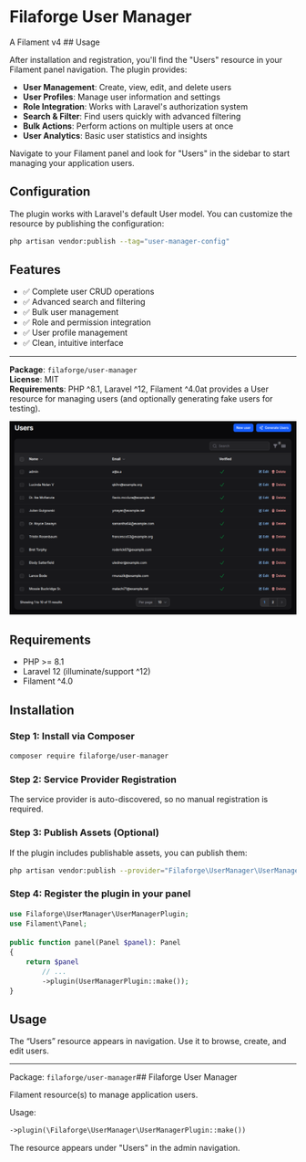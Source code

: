 # Filaforge User Manager

A Filament v4 ## Usage

After installation and registration, you'll find the "Users" resource in your Filament panel navigation. The plugin provides:

- **User Management**: Create, view, edit, and delete users
- **User Profiles**: Manage user information and settings
- **Role Integration**: Works with Laravel's authorization system
- **Search & Filter**: Find users quickly with advanced filtering
- **Bulk Actions**: Perform actions on multiple users at once
- **User Analytics**: Basic user statistics and insights

Navigate to your Filament panel and look for "Users" in the sidebar to start managing your application users.

## Configuration

The plugin works with Laravel's default User model. You can customize the resource by publishing the configuration:

```bash
php artisan vendor:publish --tag="user-manager-config"
```

## Features

- ✅ Complete user CRUD operations
- ✅ Advanced search and filtering
- ✅ Bulk user management
- ✅ Role and permission integration
- ✅ User profile management
- ✅ Clean, intuitive interface

---

**Package**: `filaforge/user-manager`  
**License**: MIT  
**Requirements**: PHP ^8.1, Laravel ^12, Filament ^4.0at provides a User resource for managing users (and optionally generating fake users for testing).

![Screenshot](screenshot.png)

## Requirements
- PHP >= 8.1
- Laravel 12 (illuminate/support ^12)
- Filament ^4.0

## Installation

### Step 1: Install via Composer
```bash
composer require filaforge/user-manager
```

### Step 2: Service Provider Registration
The service provider is auto-discovered, so no manual registration is required.

### Step 3: Publish Assets (Optional)
If the plugin includes publishable assets, you can publish them:
```bash
php artisan vendor:publish --provider="Filaforge\UserManager\UserManagerServiceProvider"
```

### Step 4: Register the plugin in your panel
```php
use Filaforge\UserManager\UserManagerPlugin;
use Filament\Panel;

public function panel(Panel $panel): Panel
{
    return $panel
        // ...
        ->plugin(UserManagerPlugin::make());
}
```

## Usage
The “Users” resource appears in navigation. Use it to browse, create, and edit users.

---
Package: `filaforge/user-manager`## Filaforge User Manager

Filament resource(s) to manage application users.

Usage:

```php
->plugin(\Filaforge\UserManager\UserManagerPlugin::make())
```

The resource appears under "Users" in the admin navigation.


